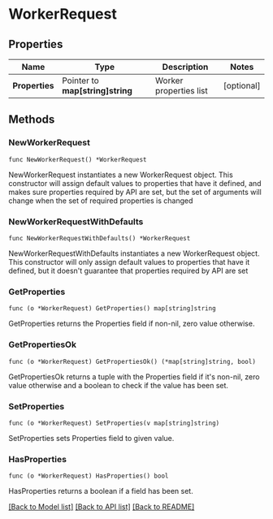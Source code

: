 # WorkerRequest

## Properties

Name | Type | Description | Notes
------------ | ------------- | ------------- | -------------
**Properties** | Pointer to **map[string]string** | Worker properties list | [optional] 

## Methods

### NewWorkerRequest

`func NewWorkerRequest() *WorkerRequest`

NewWorkerRequest instantiates a new WorkerRequest object.
This constructor will assign default values to properties that have it defined,
and makes sure properties required by API are set, but the set of arguments
will change when the set of required properties is changed

### NewWorkerRequestWithDefaults

`func NewWorkerRequestWithDefaults() *WorkerRequest`

NewWorkerRequestWithDefaults instantiates a new WorkerRequest object.
This constructor will only assign default values to properties that have it defined,
but it doesn't guarantee that properties required by API are set

### GetProperties

`func (o *WorkerRequest) GetProperties() map[string]string`

GetProperties returns the Properties field if non-nil, zero value otherwise.

### GetPropertiesOk

`func (o *WorkerRequest) GetPropertiesOk() (*map[string]string, bool)`

GetPropertiesOk returns a tuple with the Properties field if it's non-nil, zero value otherwise
and a boolean to check if the value has been set.

### SetProperties

`func (o *WorkerRequest) SetProperties(v map[string]string)`

SetProperties sets Properties field to given value.

### HasProperties

`func (o *WorkerRequest) HasProperties() bool`

HasProperties returns a boolean if a field has been set.


[[Back to Model list]](../README.md#documentation-for-models) [[Back to API list]](../README.md#documentation-for-api-endpoints) [[Back to README]](../README.md)


